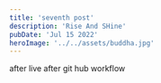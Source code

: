 ```yaml
---
title: 'seventh post'
description: 'Rise And SHine'
pubDate: 'Jul 15 2022'
heroImage: '../../assets/buddha.jpg'
---
```


after live 
after git hub workflow
